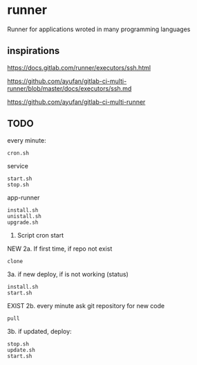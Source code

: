 # runner
Runner for applications wroted in many programming languages


## inspirations

https://docs.gitlab.com/runner/executors/ssh.html

https://github.com/ayufan/gitlab-ci-multi-runner/blob/master/docs/executors/ssh.md

https://github.com/ayufan/gitlab-ci-multi-runner


## TODO


every minute:
  
    cron.sh

service

    start.sh
    stop.sh

app-runner

    install.sh
    unistall.sh
    upgrade.sh


1. Script cron start

NEW
2a. If first time, if repo not exist
    
    clone
 
3a. if new deploy, if is not working (status)
        
    install.sh
    start.sh
    
    
EXIST
2b. every minute ask git repository for new code
  
    pull
    
3b. if updated, deploy:

    stop.sh
    update.sh
    start.sh
